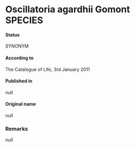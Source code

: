 # Oscillatoria agardhii Gomont SPECIES

#### Status
SYNONYM

#### According to
The Catalogue of Life, 3rd January 2011

#### Published in
null

#### Original name
null

### Remarks
null